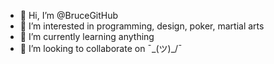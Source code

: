 - 👋 Hi, I’m @BruceGitHub
- 👀 I’m interested in programming, design, poker, martial arts
- 🌱 I’m currently learning anything
- 💞️ I’m looking to collaborate on  ¯\_(ツ)_/¯

<!---
BruceGitHub/BruceGitHub is a ✨ special ✨ repository because its `README.md` (this file) appears on your GitHub profile.
You can click the Preview link to take a look at your changes.
--->
